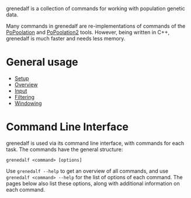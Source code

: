 grenedalf is a collection of commands for working with population genetic data.

Many commands in grenedalf are re-implementations of commands of the
[PoPoolation](https://sourceforge.net/projects/popoolation/) and
[PoPoolation2](https://sourceforge.net/projects/popoolation2/) tools.
However, being written in C++, grenedalf is much faster and needs less memory.

# General usage

  * [Setup](../wiki/Setup)
  * [Overview](../wiki/Overview)
  * [Input](../wiki/Input)
  * [Filtering](../wiki/Filtering)
  * [Windowing](../wiki/Windowing)

# Command Line Interface

grenedalf is used via its command line interface, with commands for each task.
The commands have the general structure:
<!-- grenedalf <module> <subcommand> <options> -->

    grenedalf <command> [options]

Use `grenedalf --help` to get an overview of all commands, and use `grenedalf <command> --help` for the list of options of each command. The pages below also list these options, along with additional information on each command.

